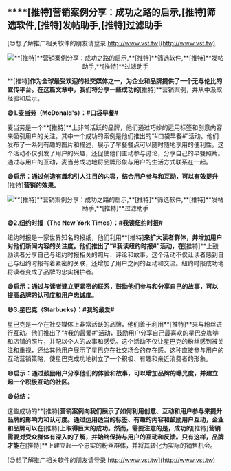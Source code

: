 ## ****[推特]**营销案例分享：成功之路的启示,**[推特]**筛选软件,**[推特]**发帖助手,**[推特]**过滤助手**

[😍想了解推广相关软件的朋友请登录 http://www.vst.tw](http://www.vst.tw)

 <center><img src="https://vst.tw/MP4/tuiguang/png/3.png" alt="**[推特]**营销案例分享：成功之路的启示,**[推特]**筛选软件,**[推特]**发帖助手,**[推特]**过滤助手"></center>

**[推特]**作为全球最受欢迎的社交媒体之一，为企业和品牌提供了一个无与伦比的宣传平台。在这篇文章中，我们将分享一些成功的**[推特]**营销案例，并从中汲取经验和启示。

**😄1.麦当劳（McDonald's）：#口袋早餐#**

麦当劳是一个**[推特]**上非常活跃的品牌，他们通过巧妙的运用标签和创意内容来吸引用户的关注。其中一个成功的案例是他们推出的“#口袋早餐#”活动。他们发布了一系列有趣的图片和描述，展示了早餐餐点可以随时随地享用的便利性。这个活动不仅引发了用户的兴趣，还促使他们主动参与讨论，分享自己的早餐照片。通过与用户的互动，麦当劳成功地将品牌形象与用户的生活方式联系在一起。

**😄启示：通过创造有趣和引人注目的内容，结合用户参与和互动，可以有效提升**[推特]**营销的效果。**

 <center><img src="https://vst.tw/MP4/tuiguang/png/6.png" alt="**[推特]**营销案例分享：成功之路的启示,**[推特]**筛选软件,**[推特]**发帖助手,**[推特]**过滤助手"></center>

**😄2.纽约时报（The New York Times）：#我读纽约时报#**

纽约时报是一家世界知名的报纸，他们利用**[推特]**来扩大读者群体，并增加用户对他们新闻内容的关注度。他们推出了“#我读纽约时报#”活动，在**[推特]**上鼓励读者分享自己与纽约时报相关的照片、评论和故事。这个活动不仅让读者感到自己与纽约时报有着紧密的关联，还增加了用户之间的互动和交流。纽约时报成功地将读者变成了品牌的忠实拥护者。

**😄启示：通过与读者建立更紧密的联系，鼓励他们参与和分享自己的故事，可以提高品牌的认可度和用户忠诚度。**

**😄3.星巴克（Starbucks）：#我的最爱#**

星巴克是一个在社交媒体上非常活跃的品牌，他们善于利用**[推特]**来与粉丝进行互动。他们推出了“#我的最爱#”活动，鼓励用户分享自己最喜欢的星巴克咖啡和店铺的照片，并配以个人的故事和感受。这个活动不仅让星巴克的粉丝感到被关注和重视，还给其他用户展示了星巴克在社交场合的存在感。这种直接参与用户的互动营销策略，使星巴克成功地树立了一个积极、有趣和亲近消费者的形象。

**😄启示：通过鼓励用户分享他们的体验和故事，可以增加品牌的曝光度，并建立起一个积极互动的社区。**

**😄总结：**

这些成功的**[推特]**营销案例向我们展示了如何利用创意、互动和用户参与来提升品牌的影响力和认可度。通过运用适当的标签、有趣的内容和鼓励用户互动，企业和品牌可以在**[推特]**上取得巨大的成功。然而，需要注意的是，成功的**[推特]**营销需要对受众群体有深入的了解，并始终保持与用户的互动和反馈。只有这样，品牌才能在**[推特]**上建立起一个忠实的粉丝群体，并将其转化为实际的销售机会。

[😍想了解推广相关软件的朋友请登录 http://www.vst.tw](http://www.vst.tw)



